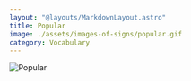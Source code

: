 ```yaml
---
layout: "@layouts/MarkdownLayout.astro"
title: Popular
image: ./assets/images-of-signs/popular.gif
category: Vocabulary
---
```


![Popular](@signs/popular.gif)
